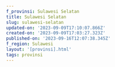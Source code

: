 ```yaml
---
f_provinsi: Sulawesi Selatan
title: Sulawesi Selatan
slug: sulawesi-selatan
updated-on: '2023-09-09T17:10:07.866Z'
created-on: '2023-09-09T17:03:27.323Z'
published-on: '2023-09-16T12:07:38.345Z'
f_region: Sulawesi
layout: '[provinsi].html'
tags: provinsi
---
```



